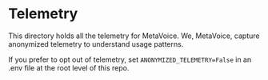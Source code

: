 # Telemetry

This directory holds all the telemetry for MetaVoice. We, MetaVoice, capture anonymized telemetry to understand usage patterns.

If you prefer to opt out of telemetry, set `ANONYMIZED_TELEMETRY=False` in an .env file at the root level of this repo.
